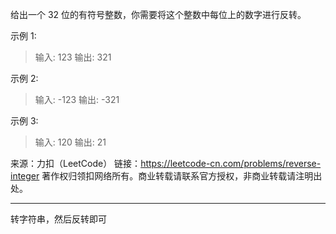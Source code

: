给出一个 32 位的有符号整数，你需要将这个整数中每位上的数字进行反转。

示例 1:

>输入: 123
输出: 321

示例 2:

>输入: -123
输出: -321

示例 3:

>输入: 120
输出: 21

来源：力扣（LeetCode）
链接：https://leetcode-cn.com/problems/reverse-integer
著作权归领扣网络所有。商业转载请联系官方授权，非商业转载请注明出处。

---

转字符串，然后反转即可